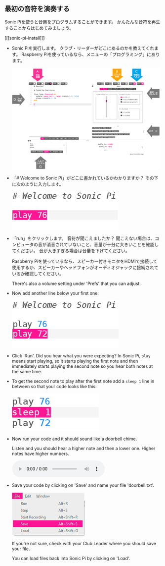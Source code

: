 ## 最初の音符を演奏する

Sonic Piを使うと音楽をプログラムすることができます。 かんたんな音符を再生することからはじめてみましょう。

[[[sonic-pi-install]]]

+ Sonic Piを実行します。 クラブ・リーダーがどこにあるのかを教えてくれます。 Raspberry Piを使っているなら、メニューの「プログラミング」にあります。
    
    ![スクリーンショット](images/tune-GUI.png)

+ 「# Welcome to Sonic Pi」がどこに書かれているかわかりますか？ その下に次のように入力します。
    
    ![スクリーンショット](images/tune-play.png)

+ 「run」をクリックします。 音符が聞こえましたか？ 聞こえない場合は、コンピュータの音が消音されていないこと、音量が十分に大きいことを確認してください。 音が大きすぎる場合は音量を下げてください。
    
    Raspberry Piを使っているなら、スピーカー付きモニタをHDMIで接続して使用するか、スピーカーやヘッドフォンがオーディオジャックに接続されているか確認してください。
    
    There's also a volume setting under 'Prefs' that you can adjust.

+ Now add another line below your first one:
    
    ![screenshot](images/tune-play2.png)

+ Click 'Run'. Did you hear what you were expecting? In Sonic Pi, `play` means start playing, so it starts playing the first note and then immediately starts playing the second note so you hear both notes at the same time.

+ To get the second note to play after the first note add a `sleep 1` line in between so that your code looks like this:
    
    ![screenshot](images/tune-sleep.png)

+ Now run your code and it should sound like a doorbell chime.
    
    Listen and you should hear a higher note and then a lower one. Higher notes have higher numbers.
    
    <div id="audio-preview" class="pdf-hidden">
      <audio controls preload> <source src="resources/doorbell-1.mp3" type="audio/mpeg"> Your browser does not support the <code>audio</code> element. </audio>
    </div>
+ Save your code by clicking on 'Save' and name your file 'doorbell.txt'.
    
    ![screenshot](images/tune-save.png)
    
    If you're not sure, check with your Club Leader where you should save your file.
    
    You can load files back into Sonic Pi by clicking on 'Load'.